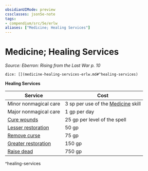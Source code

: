 ```yaml
---
obsidianUIMode: preview
cssclasses: json5e-note
tags:
- compendium/src/5e/erlw
aliases: ["Medicine; Healing Services"]
---
```

# Medicine; Healing Services
*Source: Eberron: Rising from the Last War p. 10* 

`dice: [](medicine-healing-services-erlw.md#^healing-services)`

**Healing Services**

| Service | Cost |
|---------|------|
| Minor nonmagical care | 3 sp per use of the [Medicine](_skills.md#Medicine) skill |
| Major nonmagical care | 1 gp per day |
| [Cure wounds](cure-wounds.md) | 25 gp per level of the spell |
| [Lesser restoration](lesser-restoration.md) | 50 gp |
| [Remove curse](remove-curse.md) | 75 gp |
| [Greater restoration](greater-restoration.md) | 150 gp |
| [Raise dead](raise-dead.md) | 750 gp |
^healing-services